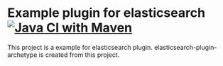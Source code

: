 Example plugin for elasticsearch
[![Java CI with Maven](https://github.com/codelibs/elasticsearch-plugin-example/actions/workflows/maven.yml/badge.svg)](https://github.com/codelibs/elasticsearch-plugin-example/actions/workflows/maven.yml)
===========================

This project is a example for elasticsearch plugin.
elasticsearch-plugin-archetype is created from this project.

